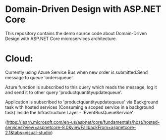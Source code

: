 # Domain-Driven Design with ASP.NET Core

This repository contains the demo source code about Domain-Driven Design with ASP.NET Core microservices architecture.


# Cloud:
  Currently using Azure Service Bus when new order is submitted.Send message to queue 'ordersqueue'. 
  
  Azure function is subscribed to this query which reads the message, log it and send it to other query 'productquantityupdatequeue'. 
  
  Application is subscribed to 'productquantityupdatequeue'
  via Background task with hosted services (Consuming a scoped service in a background task) inside the Infrastructure Layer - 'EventBusQueueService'
  
  (https://learn.microsoft.com/en-us/aspnet/core/fundamentals/host/hosted-services?view=aspnetcore-8.0&viewFallbackFrom=aspnetcore-2.1&tabs=visual-studio)
